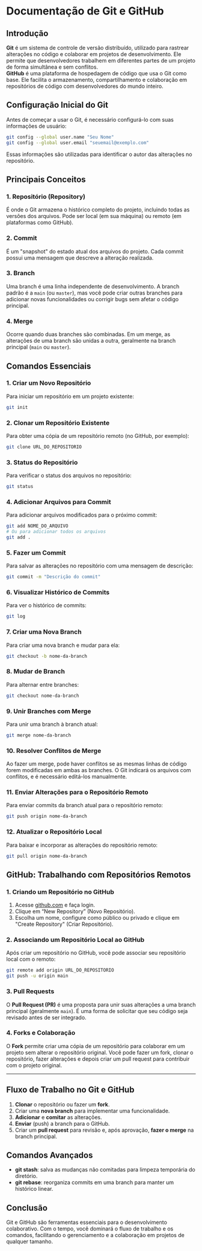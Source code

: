 # Documentação de Git e GitHub

## Introdução

**Git** é um sistema de controle de versão distribuído, utilizado para rastrear alterações no código e colaborar em projetos de desenvolvimento. Ele permite que desenvolvedores trabalhem em diferentes partes de um projeto de forma simultânea e sem conflitos.  
**GitHub** é uma plataforma de hospedagem de código que usa o Git como base. Ele facilita o armazenamento, compartilhamento e colaboração em repositórios de código com desenvolvedores do mundo inteiro.

## Configuração Inicial do Git

Antes de começar a usar o Git, é necessário configurá-lo com suas informações de usuário:

```bash
git config --global user.name "Seu Nome"
git config --global user.email "seuemail@exemplo.com"
```

Essas informações são utilizadas para identificar o autor das alterações no repositório.

## Principais Conceitos

### 1. Repositório (Repository)
É onde o Git armazena o histórico completo do projeto, incluindo todas as versões dos arquivos. Pode ser local (em sua máquina) ou remoto (em plataformas como GitHub).

### 2. Commit
É um "snapshot" do estado atual dos arquivos do projeto. Cada commit possui uma mensagem que descreve a alteração realizada.

### 3. Branch
Uma branch é uma linha independente de desenvolvimento. A branch padrão é a `main` (ou `master`), mas você pode criar outras branches para adicionar novas funcionalidades ou corrigir bugs sem afetar o código principal.

### 4. Merge
Ocorre quando duas branches são combinadas. Em um merge, as alterações de uma branch são unidas a outra, geralmente na branch principal (`main` ou `master`).

## Comandos Essenciais

### 1. Criar um Novo Repositório
Para iniciar um repositório em um projeto existente:

```bash
git init
```

### 2. Clonar um Repositório Existente
Para obter uma cópia de um repositório remoto (no GitHub, por exemplo):

```bash
git clone URL_DO_REPOSITORIO
```

### 3. Status do Repositório
Para verificar o status dos arquivos no repositório:

```bash
git status
```

### 4. Adicionar Arquivos para Commit
Para adicionar arquivos modificados para o próximo commit:

```bash
git add NOME_DO_ARQUIVO
# Ou para adicionar todos os arquivos
git add .
```

### 5. Fazer um Commit
Para salvar as alterações no repositório com uma mensagem de descrição:

```bash
git commit -m "Descrição do commit"
```

### 6. Visualizar Histórico de Commits
Para ver o histórico de commits:

```bash
git log
```

### 7. Criar uma Nova Branch
Para criar uma nova branch e mudar para ela:

```bash
git checkout -b nome-da-branch
```

### 8. Mudar de Branch
Para alternar entre branches:

```bash
git checkout nome-da-branch
```

### 9. Unir Branches com Merge
Para unir uma branch à branch atual:

```bash
git merge nome-da-branch
```

### 10. Resolver Conflitos de Merge
Ao fazer um merge, pode haver conflitos se as mesmas linhas de código forem modificadas em ambas as branches. O Git indicará os arquivos com conflitos, e é necessário editá-los manualmente.

### 11. Enviar Alterações para o Repositório Remoto
Para enviar commits da branch atual para o repositório remoto:

```bash
git push origin nome-da-branch
```

### 12. Atualizar o Repositório Local
Para baixar e incorporar as alterações do repositório remoto:

```bash
git pull origin nome-da-branch
```

## GitHub: Trabalhando com Repositórios Remotos

### 1. Criando um Repositório no GitHub
1. Acesse [github.com](https://github.com/) e faça login.
2. Clique em “New Repository” (Novo Repositório).
3. Escolha um nome, configure como público ou privado e clique em "Create Repository" (Criar Repositório).

### 2. Associando um Repositório Local ao GitHub
Após criar um repositório no GitHub, você pode associar seu repositório local com o remoto:

```bash
git remote add origin URL_DO_REPOSITORIO
git push -u origin main
```

### 3. Pull Requests
O **Pull Request (PR)** é uma proposta para unir suas alterações a uma branch principal (geralmente `main`). É uma forma de solicitar que seu código seja revisado antes de ser integrado.

### 4. Forks e Colaboração
O **Fork** permite criar uma cópia de um repositório para colaborar em um projeto sem alterar o repositório original. Você pode fazer um fork, clonar o repositório, fazer alterações e depois criar um pull request para contribuir com o projeto original.

---

## Fluxo de Trabalho no Git e GitHub

1. **Clonar** o repositório ou fazer um **fork**.
2. Criar uma **nova branch** para implementar uma funcionalidade.
3. **Adicionar** e **comitar** as alterações.
4. **Enviar** (push) a branch para o GitHub.
5. Criar um **pull request** para revisão e, após aprovação, **fazer o merge** na branch principal.

## Comandos Avançados

- **git stash**: salva as mudanças não comitadas para limpeza temporária do diretório.
- **git rebase**: reorganiza commits em uma branch para manter um histórico linear.

## Conclusão

Git e GitHub são ferramentas essenciais para o desenvolvimento colaborativo. Com o tempo, você dominará o fluxo de trabalho e os comandos, facilitando o gerenciamento e a colaboração em projetos de qualquer tamanho.
